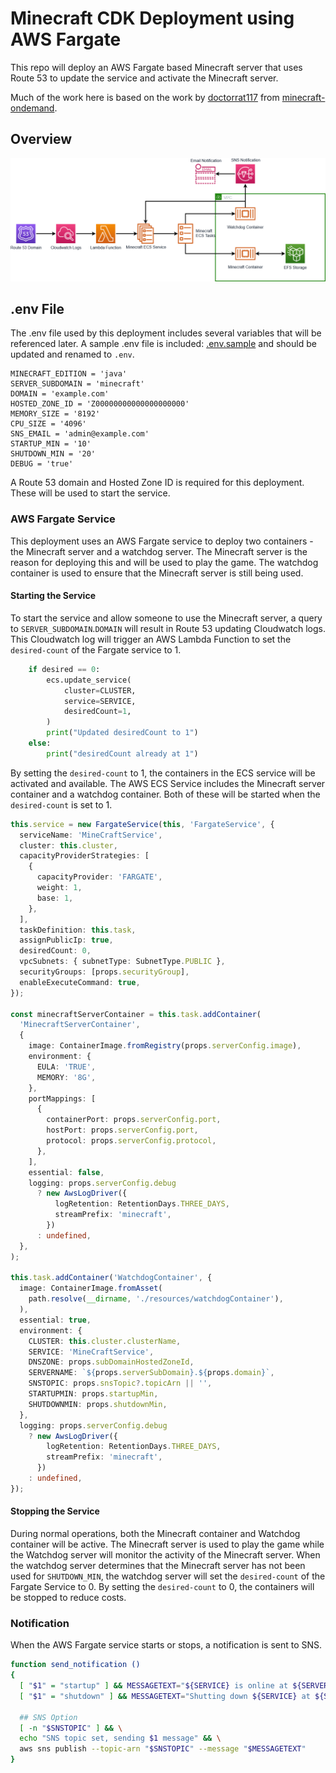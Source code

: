 # Minecraft CDK Deployment using AWS Fargate

This repo will deploy an AWS Fargate based Minecraft server that uses Route 53 to update the service and activate the Minecraft server.

Much of the work here is based on the work by [doctorrat117](https://github.com/doctorray117) from [minecraft-ondemand](https://github.com/doctorray117/minecraft-ondemand).

## Overview

![Overview](images/Minecraft.png)

## .env File

The .env file used by this deployment includes several variables that will be referenced later. A sample .env file is included: [.env.sample](/.env.sample) and should be updated and renamed to `.env`.

```
MINECRAFT_EDITION = 'java'
SERVER_SUBDOMAIN = 'minecraft'
DOMAIN = 'example.com'
HOSTED_ZONE_ID = 'Z00000000000000000000'
MEMORY_SIZE = '8192'
CPU_SIZE = '4096'
SNS_EMAIL = 'admin@example.com'
STARTUP_MIN = '10'
SHUTDOWN_MIN = '20'
DEBUG = 'true'
```

A Route 53 domain and Hosted Zone ID is required for this deployment. These will be used to start the service.

### AWS Fargate Service

This deployment uses an AWS Fargate service to deploy two containers - the Minecraft server and a watchdog server. The Minecraft server is the reason for deploying this and will be used to play the game. The watchdog container is used to ensure that the Minecraft server is still being used.

#### Starting the Service

To start the service and allow someone to use the Minecraft server, a query to `SERVER_SUBDOMAIN`.`DOMAIN` will result in Route 53 updating Cloudwatch logs. This Cloudwatch log will trigger an AWS Lambda Function to set the `desired-count` of the Fargate service to 1.

```python
    if desired == 0:
        ecs.update_service(
            cluster=CLUSTER,
            service=SERVICE,
            desiredCount=1,
        )
        print("Updated desiredCount to 1")
    else:
        print("desiredCount already at 1")
```

By setting the `desired-count` to 1, the containers in the ECS service will be activated and available. The AWS ECS Service includes the Minecraft server container and a watchdog container. Both of these will be started when the `desired-count` is set to 1.

```typescript
this.service = new FargateService(this, 'FargateService', {
  serviceName: 'MineCraftService',
  cluster: this.cluster,
  capacityProviderStrategies: [
    {
      capacityProvider: 'FARGATE',
      weight: 1,
      base: 1,
    },
  ],
  taskDefinition: this.task,
  assignPublicIp: true,
  desiredCount: 0,
  vpcSubnets: { subnetType: SubnetType.PUBLIC },
  securityGroups: [props.securityGroup],
  enableExecuteCommand: true,
});

const minecraftServerContainer = this.task.addContainer(
  'MinecraftServerContainer',
  {
    image: ContainerImage.fromRegistry(props.serverConfig.image),
    environment: {
      EULA: 'TRUE',
      MEMORY: '8G',
    },
    portMappings: [
      {
        containerPort: props.serverConfig.port,
        hostPort: props.serverConfig.port,
        protocol: props.serverConfig.protocol,
      },
    ],
    essential: false,
    logging: props.serverConfig.debug
      ? new AwsLogDriver({
          logRetention: RetentionDays.THREE_DAYS,
          streamPrefix: 'minecraft',
        })
      : undefined,
  },
);

this.task.addContainer('WatchdogContainer', {
  image: ContainerImage.fromAsset(
    path.resolve(__dirname, './resources/watchdogContainer'),
  ),
  essential: true,
  environment: {
    CLUSTER: this.cluster.clusterName,
    SERVICE: 'MineCraftService',
    DNSZONE: props.subDomainHostedZoneId,
    SERVERNAME: `${props.serverSubDomain}.${props.domain}`,
    SNSTOPIC: props.snsTopic?.topicArn || '',
    STARTUPMIN: props.startupMin,
    SHUTDOWNMIN: props.shutdownMin,
  },
  logging: props.serverConfig.debug
    ? new AwsLogDriver({
        logRetention: RetentionDays.THREE_DAYS,
        streamPrefix: 'minecraft',
      })
    : undefined,
});
```

#### Stopping the Service

During normal operations, both the Minecraft container and Watchdog container will be active. The Minecraft server is used to play the game while the Watchdog server will monitor the activity of the Minecraft server. When the watchdog server determines that the Minecraft server has not been used for `SHUTDOWN_MIN`, the watchdog server will set the `desired-count` of the Fargate Service to 0. By setting the `desired-count` to 0, the containers will be stopped to reduce costs.

### Notification

When the AWS Fargate service starts or stops, a notification is sent to SNS.

```bash
function send_notification ()
{
  [ "$1" = "startup" ] && MESSAGETEXT="${SERVICE} is online at ${SERVERNAME}"
  [ "$1" = "shutdown" ] && MESSAGETEXT="Shutting down ${SERVICE} at ${SERVERNAME}"

  ## SNS Option
  [ -n "$SNSTOPIC" ] && \
  echo "SNS topic set, sending $1 message" && \
  aws sns publish --topic-arn "$SNSTOPIC" --message "$MESSAGETEXT"
}
```
